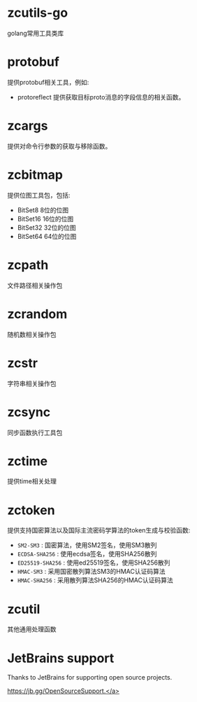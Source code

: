 zcutils-go
=====

golang常用工具类库

# protobuf
提供protobuf相关工具，例如:
- protoreflect 提供获取目标proto消息的字段信息的相关函数。

# zcargs
提供对命令行参数的获取与移除函数。

# zcbitmap
提供位图工具包，包括:
- BitSet8 8位的位图
- BitSet16 16位的位图
- BitSet32 32位的位图
- BitSet64 64位的位图

# zcpath
文件路径相关操作包

# zcrandom
随机数相关操作包

# zcstr
字符串相关操作包

# zcsync
同步函数执行工具包

# zctime
提供time相关处理

# zctoken
提供支持国密算法以及国际主流密码学算法的token生成与校验函数:
- `SM2-SM3` : 国密算法，使用SM2签名，使用SM3散列
- `ECDSA-SHA256` : 使用ecdsa签名，使用SHA256散列
- `ED25519-SHA256` : 使用ed25519签名，使用SHA256散列
- `HMAC-SM3` : 采用国密散列算法SM3的HMAC认证码算法
- `HMAC-SHA256` : 采用散列算法SHA256的HMAC认证码算法

# zcutil
其他通用处理函数

# JetBrains support
Thanks to JetBrains for supporting open source projects.

<a href="https://jb.gg/OpenSourceSupport" target="_blank">https://jb.gg/OpenSourceSupport.</a>
